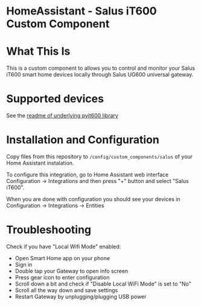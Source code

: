# HomeAssistant - Salus iT600 Custom Component

# What This Is

This is a custom component to allows you to control and monitor your Salus iT600 smart home devices locally through Salus UG600 universal gateway.

# Supported devices

See the [readme of underlying pyit600 library](https://github.com/jvitkauskas/pyit600/blob/master/README.md)

# Installation and Configuration

Copy files from this repository to `/config/custom_components/salus` of your Home Assistant instalation.

To configure this integration, go to Home Assistant web interface Configuration -> Integrations and then press "+" button and select "Salus iT600".

When you are done with configuration you should see your devices in Configuration -> Integrations -> Entities

# Troubleshooting

Check if you have "Local Wifi Mode" enabled:
* Open Smart Home app on your phone
* Sign in
* Double tap your Gateway to open info screen
* Press gear icon to enter configuration
* Scroll down a bit and check if "Disable Local WiFi Mode" is set to "No"
* Scroll all the way down and save settings
* Restart Gateway by unplugging/plugging USB power
